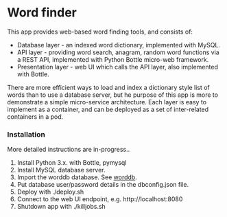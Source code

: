 
# Word finder

This app provides web-based word finding tools, and consists of:
- Database layer - an indexed word dictionary, implemented with MySQL.
- API layer - providing word search, anagram, random word functions via a REST API, implemented with Python Bottle micro-web framework.
- Presentation layer - web UI which calls the API layer, also implemented with Bottle.

There are more efficient ways to load and index a dictionary style list of words than to use a database server, but he purpose of this app is more to demonstrate a simple micro-service architecture. Each layer is easy to implement as a container, and can be deployed as a set of inter-related containers in a pod.

### Installation

More detailed instructions are in-progress..

  1. Install Python 3.x. with Bottle, pymysql
  2. Install MySQL database server.
  3. Import the worddb database. See [worddb](https://github.com/gbowerman/wordtools/tree/master/worddb).
  4. Put database user/password details in the dbconfig.json file.
  5. Deploy with ./deploy.sh
  6. Connect to the web UI endpoint, e.g. http://localhost:8080
  7. Shutdown app with ./killjobs.sh
 